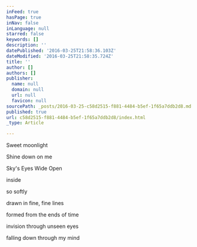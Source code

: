 ```yaml
---
inFeed: true
hasPage: true
inNav: false
inLanguage: null
starred: false
keywords: []
description: ''
datePublished: '2016-03-25T21:58:36.103Z'
dateModified: '2016-03-25T21:58:35.724Z'
title: ''
author: []
authors: []
publisher:
  name: null
  domain: null
  url: null
  favicon: null
sourcePath: _posts/2016-03-25-c58d2515-f881-4484-b5ef-1f65a7ddb2d8.md
published: true
url: c58d2515-f881-4484-b5ef-1f65a7ddb2d8/index.html
_type: Article

---
```

Sweet moonlight

Shine down on me

Sky's Eyes Wide Open

inside

so softly

drawn in fine, fine lines

formed from the ends of time

invision through unseen eyes

falling down through my mind